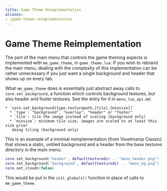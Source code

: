 ```yaml
---
title: Game Theme Reimplementation
aliases:
- /game-theme-reimplementation
---
```


# Game Theme Reimplementation
The part of the main menu that controls the game theming aspects is implemented with `mm_game_theme`, in `game_theme.lua`. If you wish to rebrand the main menu, dealing with the complexity of this implementation can be rather unnecessary if you just want a single background and header that shows up on every tab.

What `mm_game_theme` does is essentially just abstract away calls to `core.set_background`, a function which controls background textures, but also header and footer textures. See the entry for it in `menu_lua_api.md`:

```
* `core.set_background(type,texturepath,[tile],[minsize])`
  * `type`: "background", "overlay", "header" or "footer"
  * `tile`: tile the image instead of scaling (background only)
  * `minsize`: minimum tile size, images are scaled to at least this size prior
   doing tiling (background only)
```

This is an example of a minimal reimplementation (from Voxelmanip Classic) that shows a static, untiled background and a header from the base textures directory in the main menu:

```lua
core.set_background('header', defaulttexturedir .. "menu_header.png")
core.set_background('background', defaulttexturedir .. "menu_bg.png")
core.set_clouds(false)
```

This would be put in the `init_globals()` function in place of calls to `mm_game_theme`.
